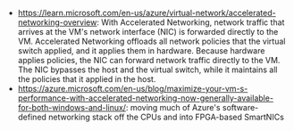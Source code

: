 - https://learn.microsoft.com/en-us/azure/virtual-network/accelerated-networking-overview: With Accelerated Networking, network traffic that arrives at the VM's network interface (NIC) is forwarded directly to the VM. Accelerated Networking offloads all network policies that the virtual switch applied, and it applies them in hardware. Because hardware applies policies, the NIC can forward network traffic directly to the VM. The NIC bypasses the host and the virtual switch, while it maintains all the policies that it applied in the host.
- https://azure.microsoft.com/en-us/blog/maximize-your-vm-s-performance-with-accelerated-networking-now-generally-available-for-both-windows-and-linux/: moving much of Azure's software-defined networking stack off the CPUs and into FPGA-based SmartNICs

